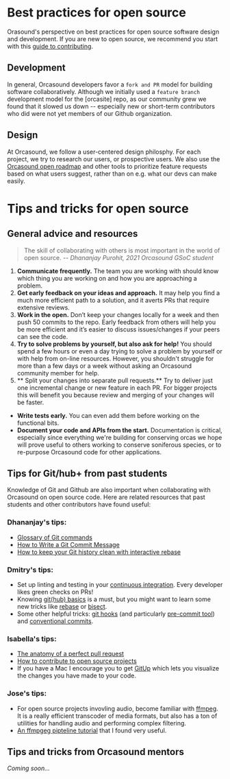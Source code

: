 # Best practices for open source

Orasound's perspective on best practices for open source software design and development. If you are new to open source, we recommend you start with this [guide to contributing](https://opensource.guide/how-to-contribute/).

## Development

In general, Orcasound developers favor a `fork and PR` model for building software collaboratively. Although we initially used a `feature branch` development model for the [orcasite] repo, as our community grew we found that it slowed us down -- especially new or short-term contributors who did were not yet members of our Github organization.


## Design

At Orcasound, we follow a user-centered design philosphy. For each project, we try to research our users, or prospective users. We also use the [Orcasound open roadmap](https://trello.com/b/wBg0qhss/orcasound-roadmap) and other tools to prioritize feature requests based on what users suggest, rather than on e.g. what our devs can make easily. 


# Tips and tricks for open source

## General advice and resources

> The skill of collaborating with others is most important in the world of open source. 
> *-- Dhananjay Purohit, 2021 Orcasound GSoC student*

1. **Communicate frequently.** The team you are working with should know which thing you are working on and how you are approaching a problem.
2. **Get early feedback on your ideas and approach.** It may help you find a much more efficient path to a solution, and it averts PRs that require extensive reviews.
3. **Work in the open.** Don’t keep your changes locally for a week and then push 50 commits to the repo. Early feedback from others will help you be more efficient and it’s easier to discuss issues/changes if your peers can see the code.
4. **Try to solve problems by yourself, but also ask for help!** You should spend a few hours or even a day trying to solve a problem by yourself or with help from on-line resources. However, you shouldn't struggle for more than a few days or a week without asking an Orcasound community member for help.
5. ** Split your changes into separate pull requests.** Try to deliver just one incremental change or new feature in each PR. For bigger projects this will benefit you because review and merging of your changes will be faster.
* **Write tests early.** You can even add them before working on the functional bits.
* **Document your code and APIs from the start.** Documentation is critical, especially since everything we're building for conserving orcas we hope will prove useful to others working to conserve soniferous species, or to re-purpose Orcasound code for other applications.

## Tips for Git/hub+ from past students

Knowledge of Git and Github are also important when collaborating with Orcasound on open source code. Here are related resources that past students and other contributors have found useful:

### Dhananjay's tips:

* [Glossary of Git commands](https://www.atlassian.com/git/glossary)
* [How to Write a Git Commit Message](https://chris.beams.io/posts/git-commit/)
* [How to keep your Git history clean with interactive rebase](https://about.gitlab.com/blog/2020/11/23/keep-git-history-clean-with-interactive-rebase/)

### Dmitry's tips:

* Set up linting and testing in your [continuous integration](https://docs.github.com/en/actions/guides/about-continuous-integration). Every developer likes green checks on PRs!
* Knowing [git(hub) basics](https://guides.github.com/activities/hello-world/) is a must, but you might want to learn some new tricks like [rebase](https://docs.github.com/en/get-started/using-git/about-git-rebase) or [bisect](https://git-scm.com/docs/git-bisect).
* Some other helpful tricks: [git hooks](https://git-scm.com/book/en/v2/Customizing-Git-Git-Hooks) (and particularly [pre-commit tool](https://pre-commit.com/)) and [conventional commits](https://www.conventionalcommits.org/).

### Isabella's tips:

* [The anatomy of a perfect pull request](https://hugooodias.medium.com/the-anatomy-of-a-perfect-pull-request-567382bb6067)
* [How to contribute to open source projects](https://www.freecodecamp.org/news/how-to-contribute-to-open-source-projects-beginners-guide/)
* If you have a Mac I encourage you to get [GitUp](http://gitup.co/) which lets you visualize the changes you have made to your code.

### Jose's tips:

* For open source projects invovling audio, become familiar with [ffmpeg](https://github.com/FFmpeg/FFmpeg). It is a really efficient transcoder of media formats, but also has a ton of utilities for handling audio and performing complex filtering. 
* [An ffmpgeg pipteline tutorial](https://hhsprings.bitbucket.io/docs/programming/examples/ffmpeg/index.html) that I found very useful.


## Tips and tricks from Orcasound mentors

*Coming soon...*
